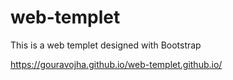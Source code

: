 # web-templet
This is a web templet designed with Bootstrap 


https://gouravojha.github.io/web-templet.github.io/
